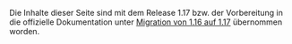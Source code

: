 Die Inhalte dieser Seite sind mit dem Release 1.17 bzw. der Vorbereitung
in die offizielle Dokumentation unter [Migration von 1.16 auf
1.17](http://adventure-php-framework.org/Seite/153-Migration-von-1-16-auf-1-17)
übernommen worden.